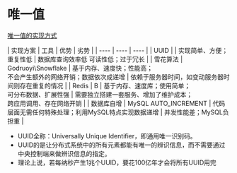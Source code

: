 # 唯一值

[唯一值的实现方式](https://zhuanlan.zhihu.com/p/364862131)

| 实现方案 | 工具 | 优势 | 劣势 |
| ---- | ---- | ---- | 
| UUID |  | 实现简单、方便；重复性低 | 数据库查询效率低 可读性低；过于冗长 |
| 雪花算法 | Godruoyi\Snowflake | 基于内存、速度快；性能高；<br>不会产生额外的网络开销；数据依次成递增 | 依赖于服务器时间，如变动服务器时间则存在重复的情况 |
| Redis | B | 基于内存、速度库；使用简单；<br>可分布数据、扩展性强 | 需要独立搭建一套服务、增加了维护成本；<br>跨应用调用、存在网络开销 |
| 数据库自增 | MySQL AUTO_INCREMENT | 代码层面无需任何特殊处理；利用MySQL特点实现数据递增 | 并发性能差；MySQL负担重 |

* UUID全称：Universally Unique Identifier，即通用唯一识别码。
* UUID的是让分布式系统中的所有元素都能有唯一的辨识信息，而不需要通过中央控制端来做辨识信息的指定。
* 理论上说，若每纳秒产生1兆个UUID，要花100亿年才会将所有UUID用完